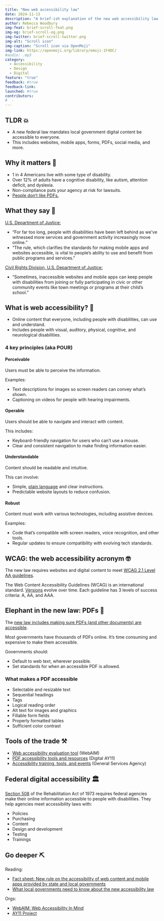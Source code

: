 ```yaml
---
title: "New web accessibility law"
date: 2024-11-13
description: "A brief-ish explanation of the new web accessibility law for state and local governments."
author: Rebecca Woodbury
img-feat: brief-scroll-feat.png
img-og: brief-scroll-og.png
img-twitter: brief-scroll-twitter.png
img-alt: "Scroll icon"
img-caption: "Scroll icon via OpenMoji"
img-link: https://openmoji.org/library/emoji-1F4DC/
#audio: .mp3
category:
  - Accessibility
  - Design
  - Digital
feature: "true"
feedback: #true
feedback-link: 
launched: #true
contributors:
#  - 
---
```




## TLDR 💥



* A new federal law mandates local government digital content be accessible to everyone. 
* This includes websites, mobile apps, forms, PDFs, social media, and more.


## Why it matters 🚨



* 1 in 4 Americans live with some type of disability. 
* Over 12% of adults have a cognitive disability, like autism, attention deficit, and dyslexia.
* Non-compliance puts your agency at risk for lawsuits.
* [People don’t like PDFs.](https://deptofcivicthings.com/why-governments-should-get-rid-of-pdf-documents/)


## What they say 💬 

[U.S. Department of Justice:](https://www.justice.gov/opa/pr/justice-department-publish-final-rule-strengthen-web-and-mobile-app-access-people)



* “For far too long, people with disabilities have been left behind as we've witnessed more services and government activity increasingly move online.”
* “The rule, which clarifies the standards for making mobile apps and websites accessible, is vital to people’s ability to use and benefit from public programs and services.”

[Civil Rights Division, U.S. Department of Justice:](https://www.ada.gov/resources/2024-03-08-web-rule/)



* “Sometimes, inaccessible websites and mobile apps can keep people with disabilities from joining or fully participating in civic or other community events like town meetings or programs at their child’s school.”


## What is web accessibility? 🤔 



* Online content that everyone, including people with disabilities, can use and understand. 
* Includes people with visual, auditory, physical, cognitive, and neurological disabilities.


### 4 key principles (aka POUR)


#### Perceivable

Users must be able to perceive the information.

Examples:



* Text descriptions for images so screen readers can convey what’s shown.
* Captioning on videos for people with hearing impairments.


#### Operable

Users should be able to navigate and interact with content.

This includes:



* Keyboard-friendly navigation for users who can’t use a mouse.
* Clear and consistent navigation to make finding information easier.


#### Understandable

Content should be readable and intuitive. 

This can involve:



* Simple, [plain language](https://www.plainlanguage.gov/) and clear instructions.
* Predictable website layouts to reduce confusion.


#### Robust

Content must work with various technologies, including assistive devices.

Examples:



* Code that’s compatible with screen readers, voice recognition, and other tools.
* Regular updates to ensure compatibility with evolving tech standards.


## WCAG: the web accessibility acronym 🤓

The new law requires websites and digital content to meet [WCAG 2.1 Level AA guidelines](https://www.w3.org/WAI/WCAG22/quickref/?versions=2.1).

The Web Content Accessibility Guidelines (WCAG) is an international standard. [Versions](https://www.w3.org/WAI/standards-guidelines/wcag/#versions) evolve over time. Each guideline has 3 levels of success criteria: A, AA, and AAA.


## Elephant in the new law: PDFs 🐘

The [new law includes making sure PDFs (and other documents) are accessible](https://deptofcivicthings.com/the-elephant-in-the-new-accessibility-law-pdfs/).

Most governments have thousands of PDFs online. It’s time consuming and expensive to make them accessible.

Governments should:



* Default to web text, wherever possible.
* Set standards for when an accessible PDF is allowed.


### What makes a PDF accessible



* Selectable and resizable text
* Sequential headings
* Tags
* Logical reading order
* Alt text for images and graphics
* Fillable form fields
* Properly formatted tables
* Sufficient color contrast


## Tools of the trade ⚒️ 



* [Web accessibility evaluation tool](https://wave.webaim.org/) (WebAIM)
* [PDF accessibility tools and resources](https://www.digitala11y.com/pdf-accessibility-tools-resources-roundup/) (Digital AY11)
* [Accessibility training, tools, and events](https://www.section508.gov/training/) (General Services Agency)


## Federal digital accessibility 🏛️ 

[Section 508](https://www.section508.gov/) of the Rehabilitation Act of 1973 requires federal agencies make their online information accessible to people with disabilities. They help agencies meet accessibility laws with:



* Policies
* Purchasing
* Content
* Design and development
* Testing
* Trainings


## Go deeper ⛏️

Reading:



* [Fact sheet: New rule on the accessibility of web content and mobile apps provided by state and local governments](https://www.ada.gov/resources/2024-03-08-web-rule/)
* [What local governments need to know about the new accessibility law](https://deptofcivicthings.com/what-local-governments-need-to-know-about-the-new-accessibility-law/)

Orgs:



* [WebAIM: Web Accessibility In Mind](https://webaim.org/)
* [AY11 Project](https://www.a11yproject.com/)